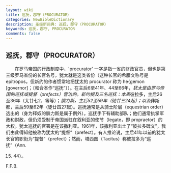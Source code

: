 ```yaml
---
layout: wiki
title: 巡抚，郡守（PROCURATOR）
categories: NewBibleDictionary
description: 圣经新词典: 巡抚，郡守（PROCURATOR）
keywords: 巡抚，郡守, PROCURATOR
comments: false
---
```


## 巡抚，郡守（PROCURATOR）

　　在罗马帝国的行政制度中，'procurator' 一字是指一省的财政官员，但也是第三级罗马省份的长官名号，犹太就是这类省份（这种长官的希腊文称号是 epitropos，但新约的作者惯常地把犹太的 procurator 称为 he{gemon [governor]；〔和合本作“巡抚”〕）。在主后6至41年、44至66年，*犹太是由罗马帝国的巡抚或提督（prefects）管治的。新约提及三名巡抚：本丢*彼拉多，主后26至36年（太廿七2，等等）；*腓力斯，主后52至59年（徒廿三24起）；以及*非斯都，主后59至62年（徒廿四27起）。巡抚通常是从骑士阶层（equestrian order）选出的（身为释奴的腓力斯是属于例外）。巡抚手下有辅助部队；他们通常执掌军政和财政，但仍须受制于帝国派驻在叙利亚的使节（legate，即 propraetor）的大权。犹太巡抚的官署是在该撒利亚。1961年，该撒利亚出土了“彼拉多碑文”，我们由此得知他被称为犹太的“提督”（prefect）。有人推论说，主后41年以前的犹太长官的职衔为“提督”（prefect）；然而，塔西图（Tacitus）称彼拉多为“巡抚”（Ann.

15. 44）。

F.F.B.






